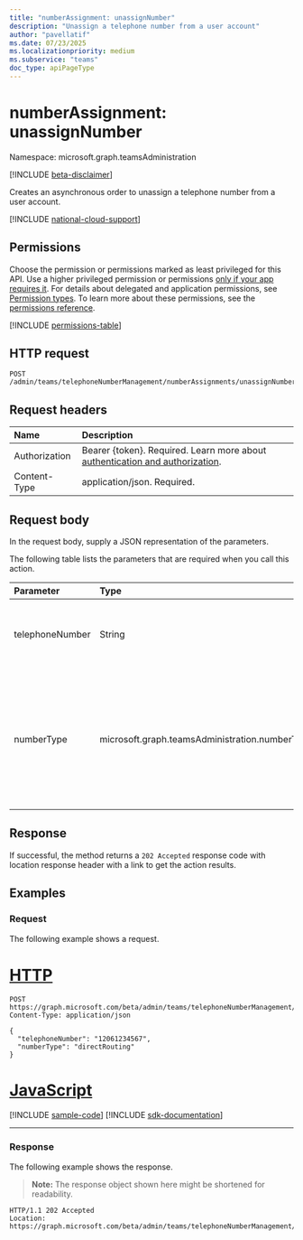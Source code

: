 ```yaml
---
title: "numberAssignment: unassignNumber"
description: "Unassign a telephone number from a user account"
author: "pavellatif"
ms.date: 07/23/2025
ms.localizationpriority: medium
ms.subservice: "teams"
doc_type: apiPageType
---
```


# numberAssignment: unassignNumber

Namespace: microsoft.graph.teamsAdministration

[!INCLUDE [beta-disclaimer](../../includes/beta-disclaimer.md)]

Creates an asynchronous order to unassign a telephone number from a user account.

[!INCLUDE [national-cloud-support](../../includes/global-only.md)]

## Permissions

Choose the permission or permissions marked as least privileged for this API. Use a higher privileged permission or permissions [only if your app requires it](/graph/permissions-overview#best-practices-for-using-microsoft-graph-permissions). For details about delegated and application permissions, see [Permission types](/graph/permissions-overview#permission-types). To learn more about these permissions, see the [permissions reference](/graph/permissions-reference).

<!-- { "blockType": "permissions", "name": "teamsadministration_numberassignment_unassignnumber" } -->
[!INCLUDE [permissions-table](../includes/permissions/teamsadministration-numberassignment-unassignnumber-permissions.md)]

## HTTP request

<!-- {
  "blockType": "ignored"
}
-->
``` http
POST /admin/teams/telephoneNumberManagement/numberAssignments/unassignNumber
```

## Request headers

|Name|Description|
|:---|:---|
|Authorization|Bearer {token}. Required. Learn more about [authentication and authorization](/graph/auth/auth-concepts).|
|Content-Type|application/json. Required.|

## Request body

In the request body, supply a JSON representation of the parameters.

The following table lists the parameters that are required when you call this action.

|Parameter|Type|Description|
|:---|:---|:---|
|telephoneNumber|String|The telephone number intended to be unassigned|
|numberType|microsoft.graph.teamsAdministration.numberType|Number type for the telephone number to be unassigned. It can be direct Routing, calling plan, or operator connect.|

## Response

If successful, the method returns a `202 Accepted` response code with location response header with a link to get the action results.

## Examples

### Request

The following example shows a request.
# [HTTP](#tab/http)
<!-- {
  "blockType": "request",
  "name": "numberassignmentthis.unassignnumber"
}
-->
``` http
POST https://graph.microsoft.com/beta/admin/teams/telephoneNumberManagement/numberAssignments/unassignNumber
Content-Type: application/json

{
  "telephoneNumber": "12061234567",
  "numberType": "directRouting"
}
```

# [JavaScript](#tab/javascript)
[!INCLUDE [sample-code](../includes/snippets/javascript/numberassignmentthisunassignnumber-javascript-snippets.md)]
[!INCLUDE [sdk-documentation](../includes/snippets/snippets-sdk-documentation-link.md)]

---

### Response

The following example shows the response.
>**Note:** The response object shown here might be shortened for readability.
<!-- {
  "blockType": "response",
  "truncated": true
}
-->
``` http
HTTP/1.1 202 Accepted
Location: https://graph.microsoft.com/beta/admin/teams/telephoneNumberManagement/operations('VW5hc3NpZ25tZW50fDNmNmJmMWZkLTlhMzgtNDJkNi04ZDY0LTg0ZmNmZjlmYzdmNA')
```

